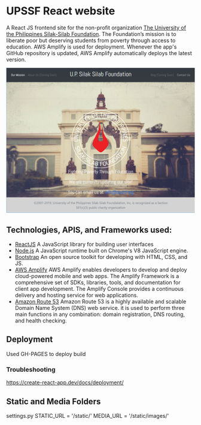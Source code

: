 # UPSSF React website
A React JS frontend site for the non-profit organization [The University of the Philippines Silak-Silab Foundation](https://upssf.org). The Foundation’s mission is to liberate poor but deserving students from poverty through access to education. AWS Amplify is used for deployment. Whenever the app's GitHub repository is updated, AWS Amplify automatically deploys the latest version.

![Home Page](./readme-homepage.jpg)

## Technologies, APIS, and Frameworks used:
* [ReactJS](https://reactjs.org/) A JavaScript library for building user interfaces
* [Node.js](https://nodejs.org/en/) A JavaScript runtime built on Chrome's V8 JavaScript engine.
* [Bootstrap](https://getbootstrap.com/) An open source toolkit for developing with HTML, CSS, and JS. 
* [AWS Amplify](https://docs.aws.amazon.com/amplify/latest/userguide/getting-started.html) AWS Amplify enables developers to develop and deploy cloud-powered mobile and web apps. The Amplify Framework is a comprehensive set of SDKs, libraries, tools, and documentation for client app development. The Amplify Console provides a continuous delivery and hosting service for web applications.
* [Amazon Route 53](https://docs.aws.amazon.com/Route53/latest/DeveloperGuide/Welcome.html) Amazon Route 53 is a highly available and scalable Domain Name System (DNS) web service. it is used to perform three main functions in any combination: domain registration, DNS routing, and health checking.

## Deployment
Used GH-PAGES to deploy build

### Troubleshooting
https://create-react-app.dev/docs/deployment/

## Static and Media Folders
settings.py
STATIC_URL = '/static/'
MEDIA_URL = '/static/images/'